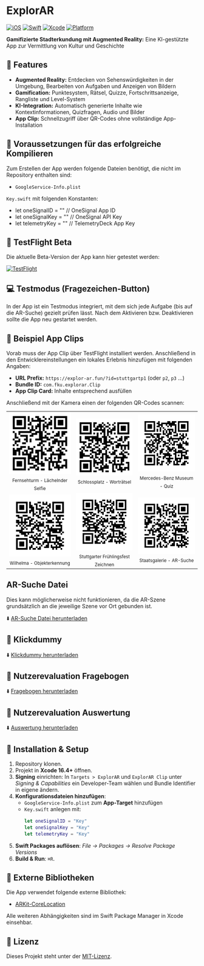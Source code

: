 # ExplorAR

[![iOS](https://img.shields.io/badge/iOS-17+-blue?logo=apple)](https://developer.apple.com/ios/)  [![Swift](https://img.shields.io/badge/Swift-5-orange?logo=swift)](https://swift.org)  [![Xcode](https://img.shields.io/badge/Xcode-16.4-blue?logo=xcode)](https://developer.apple.com/xcode/)  [![Platform](https://img.shields.io/badge/Platform-iPhone%20%7C%20iPad-lightgrey?logo=apple)](https://developer.apple.com/)  


**Gamifizierte Stadterkundung mit Augmented Reality:**
Eine KI-gestützte App zur Vermittlung von Kultur
und Geschichte

## 🚀 Features
- **Augmented Reality:** Entdecken von Sehenswürdigkeiten in der Umgebung, Bearbeiten von Aufgaben und Anzeigen von Bildern  
- **Gamification:** Punktesystem, Rätsel, Quizze, Fortschrittsanzeige, Rangliste und Level-System  
- **KI-Integration:** Automatisch generierte Inhalte wie Kontextinformationen, Quizfragen, Audio und Bilder  
- **App Clip:** Schnellzugriff über QR-Codes ohne vollständige App-Installation  




## 🌟 Voraussetzungen für das erfolgreiche Kompilieren
Zum Erstellen der App werden folgende Dateien benötigt, die nicht im Repository enthalten sind:
- `GoogleService-Info.plist`

`Key.swift` mit folgenden Konstanten:
- let oneSignalID = "" // OneSignal App ID
- let oneSignalKey = "" // OneSignal API Key
- let telemetryKey = "" // TelemetryDeck App Key

## 📲 TestFlight Beta

Die aktuelle Beta-Version der App kann hier getestet werden:

[![TestFlight](https://img.shields.io/badge/TestFlight-Join%20Beta-blue?logo=apple)](https://testflight.apple.com/join/jRX7TmKm)


## 💻 Testmodus (Fragezeichen-Button)
In der App ist ein Testmodus integriert, mit dem sich jede Aufgabe (bis auf die AR-Suche) gezielt prüfen lässt.
Nach dem Aktivieren bzw. Deaktivieren sollte die App neu gestartet werden.

## 📌 Beispiel App Clips
Vorab muss der App Clip über TestFlight installiert werden.
Anschließend in den Entwicklereinstellungen ein lokales Erlebnis hinzufügen mit folgenden Angaben:
- **URL Prefix:** `https://explor-ar.fun/?id=stuttgartp1` (oder `p2`, `p3` …)  
- **Bundle ID:** `com.fku.explorar.Clip`  
- **App Clip Card:** Inhalte entsprechend ausfüllen  

Anschließend mit der Kamera einen der folgenden QR-Codes scannen:

<table>
  <tr>
    <td align="center">
      <img src="Files/stuttgartp1.png" alt="Stuttgart 1" width="250"/><br/>
      <sub>Fernsehturm - Lächelnder Selfie</sub>
    </td>
    <td align="center">
      <img src="Files/stuttgartp2.png" alt="Stuttgart 2" width="250"/><br/>
      <sub>Schlossplatz - Worträtsel</sub>
    </td>
    <td align="center">
      <img src="Files/stuttgartp3.png" alt="Stuttgart 3" width="250"/><br/>
      <sub>Mercedes-Benz Museum - Quiz</sub>
    </td>
  </tr>
  <tr>
    <td align="center">
      <img src="Files/stuttgartp4.png" alt="Stuttgart 4" width="250"/><br/>
      <sub>Wilhelma - Objekterkennung</sub>
    </td>
    <td align="center">
      <img src="Files/stuttgartp5.png" alt="Stuttgart 5" width="250"/><br/>
      <sub>Stuttgarter Frühlingsfest Zeichnen</sub>
        <td align="center">
      <img src="Files/stuttgartp7.png" alt="Stuttgart 6" width="250"/><br/>
      <sub>Staatsgalerie - AR-Suche</sub>
    </td>
  </tr>
</table>


## AR-Suche Datei
Dies kann möglicherweise nicht funktionieren, da die AR-Szene grundsätzlich an die jeweilige Szene vor Ort gebunden ist.

⬇️ [ AR-Suche Datei herunterladen](./Files/QR-Code-AR-Suche.pdf?raw=true)


## 📄 Klickdummy
⬇️ [ Klickdummy herunterladen](./Files/Klickdummy.pdf?raw=true)


## 📄 Nutzerevaluation Fragebogen
⬇️ [ Fragebogen herunterladen](./Files/Nutzerevaluation.pdf?raw=true)

## 📄 Nutzerevaluation Auswertung
⬇️ [ Auswertung herunterladen](./Files/Nutzerevaluation.xlsx?raw=true)

## 🔧 Installation & Setup
1. Repository klonen.
2. Projekt in **Xcode 16.4+** öffnen.
3. **Signing** einrichten: In `Targets > ExplorAR` und `ExplorAR Clip`
   unter *Signing & Capabilities* ein Developer-Team wählen und Bundle Identifier in eigene ändern.
4. **Konfigurationsdateien hinzufügen**:
   - `GoogleService-Info.plist` zum **App-Target** hinzufügen
   - `Key.swift` anlegen mit:
     ```swift
     let oneSignalID = "Key"
     let oneSignalKey = "Key"
     let telemetryKey = "Key"
     ```
5. **Swift Packages auflösen**: *File → Packages → Resolve Package Versions*
6. **Build & Run**: `⌘R`.


## 📓 Externe Bibliotheken
Die App verwendet folgende externe Bibliothek:
- [ARKit-CoreLocation](https://github.com/AndrewHartAR/ARKit-CoreLocation)

Alle weiteren Abhängigkeiten sind im Swift Package Manager in Xcode einsehbar.

## 📝 Lizenz  
Dieses Projekt steht unter der [MIT-Lizenz](./LICENSE).  
